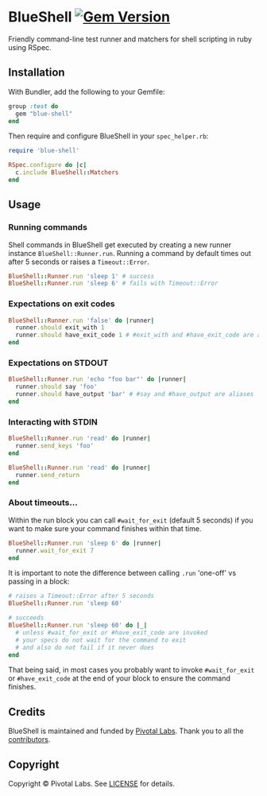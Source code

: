 # BlueShell [![Gem Version](https://badge.fury.io/rb/blue-shell.png)](http://badge.fury.io/rb/blue-shell)

Friendly command-line test runner and matchers for shell scripting in ruby using RSpec.

## Installation

With Bundler, add the following to your Gemfile:

```ruby
group :test do
  gem "blue-shell"
end
```

Then require and configure BlueShell in your `spec_helper.rb`:

```ruby
require 'blue-shell'

RSpec.configure do |c|
  c.include BlueShell::Matchers
end
```

## Usage

### Running commands

Shell commands in BlueShell get executed by creating a new runner instance `BlueShell::Runner.run`.
Running a command by default times out after 5 seconds or raises a `Timeout::Error`.

```ruby
BlueShell::Runner.run 'sleep 1' # success
BlueShell::Runner.run 'sleep 6' # fails with Timeout::Error
```

### Expectations on exit codes

```ruby
BlueShell::Runner.run 'false' do |runner|
  runner.should exit_with 1
  runner.should have_exit_code 1 # #exit_with and #have_exit_code are aliases
end
```

### Expectations on STDOUT

```ruby
BlueShell::Runner.run 'echo "foo bar"' do |runner|
  runner.should say 'foo'
  runner.should have_output 'bar' # #say and #have_output are aliases
end
```

### Interacting with STDIN

```ruby
BlueShell::Runner.run 'read' do |runner|
  runner.send_keys 'foo'
end

BlueShell::Runner.run 'read' do |runner|
  runner.send_return
end
```

### About timeouts...

Within the run block you can call `#wait_for_exit` (default 5 seconds) if you want to make sure your
command finishes within that time.

```ruby
BlueShell::Runner.run 'sleep 6' do |runner|
  runner.wait_for_exit 7
end
```

It is important to note the difference between calling `.run` 'one-off' vs passing in a block:

```ruby
# raises a Timeout::Error after 5 seconds
BlueShell::Runner.run 'sleep 60'

# succeeds
BlueShell::Runner.run 'sleep 60' do |_|
  # unless #wait_for_exit or #have_exit_code are invoked
  # your specs do not wait for the command to exit
  # and also do not fail if it never does
end
```

That being said, in most cases you probably want to invoke `#wait_for_exit` or `#have_exit_code`
at the end of your block to ensure the command finishes.

## Credits

BlueShell is maintained and funded by [Pivotal Labs](http://www.pivotallabs.com).
Thank you to all the [contributors](https://github.com/pivotal/blue-shell/contributors).

Copyright
---------
Copyright &copy; Pivotal Labs. See [LICENSE](https://raw.github.com/pivotal/blue-shell/master/LICENSE) for details.
